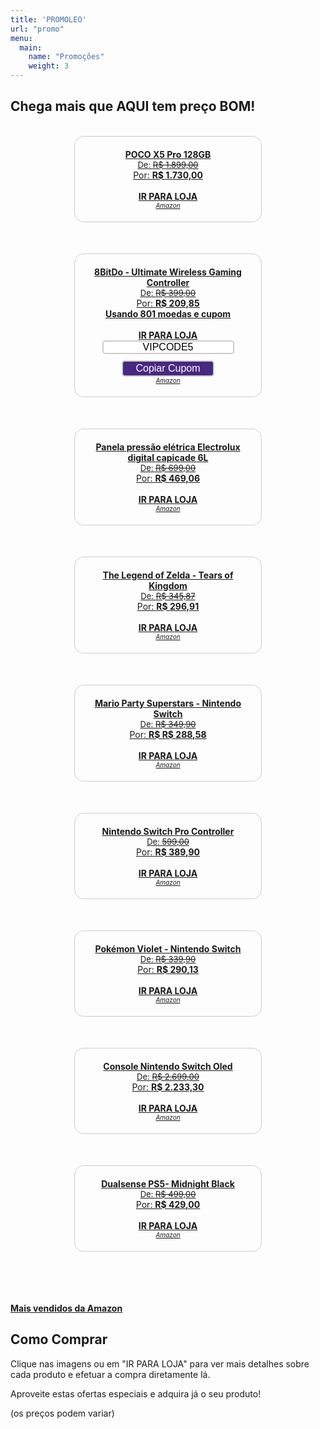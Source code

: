 ```yaml
---
title: 'PROMOLEO'
url: "promo"
menu:
  main:
    name: "Promoções"
    weight: 3
---
```


## Chega mais que AQUI tem preço BOM!
<br/>

<head>
<style>
  .container {
    display: flex;
    flex-wrap: wrap;
    gap: 50px;
    text-align: center;
    justify-content: center;
  }
  .produto {
    width: 300px;
    padding: 20px;
    border: 1px solid #ccc;
    border-radius: 15px;
    box-sizing: border-box;
  }
  .produto img {
    max-width: 100%;
    height: auto;
  }
  .caixa-texto {
    padding: 0px;
    font-size: 16px;
    text-align: center;
    border: 2px solid #ccc;
    border-radius: 5px;
    margin-bottom: 10px;
  }
    .botao-copiar {
      padding: 2px 20px;
      font-size: 16px;
      border: 2px solid #ccc;
      border-radius: 5px;
      cursor: pointer;
      background-color: #482880;
      color: #fff;
  }
    .nome {
    font-weight: bold;
  }
</style>
  <script>
    function copiarTexto() {
      var texto = document.getElementById("textoParaCopiar");
      texto.select();
      document.execCommand("copy");
      alert("Cupom copiado: " + texto.value);
    }
  </script>
</head>
<body>

<div class="container">
  <div class="produto">
    <a href="https://amzn.to/46arQiW" target="_blank">
    <img src="/images/promos/sale02.jpg" alt=""><br>
    <span class="nome">POCO X5 Pro 128GB</span><br>
    <font size="2">De: <del>R$ 1.899,00</del></font><br>
    Por: <ins><strong>R$ 1.730,00</strong></ins><br><br>
    <strong>IR PARA LOJA</strong><br>
    <!--<input type="text" value="NOMEDOCUPOM" id="textoParaCopiar" readonly class="caixa-texto"><button onclick="copiarTexto()" class="botao-copiar">Copiar Cupom</button><br>-->
    <em><font size="1">Amazon</font></em>
    </a>
</div>
  <div class="produto">
    <a href="https://s.click.aliexpress.com/e/_DB07InH" target="_blank">
    <img src="/images/promos/sale01.jpg" alt=""><br>
    <span class="nome">8BitDo - Ultimate Wireless Gaming Controller</span><br>
    <font size="2">De: <del>R$ 399,00</del></font><br>
    Por: <ins><strong>R$ 209,85</br>
    Usando 801 moedas e cupom</strong></ins><br><br>
    <strong>IR PARA LOJA</strong><br>
    <input type="text" value="VIPCODE5" id="textoParaCopiar" readonly class="caixa-texto"><button onclick="copiarTexto()" class="botao-copiar">Copiar Cupom</button><br>
    <em><font size="1">Amazon</font></em>
    </a>
</div>
  <div class="produto">
    <a href="https://amzn.to/3Q1R6Cv" target="_blank">
    <img src="/images/promos/sale0006.jpg" alt=""><br>
    <span class="nome">Panela pressão elétrica Electrolux digital capicade 6L</span><br>
    <font size="2">De: <del>R$ 699,00</del></font><br>
    Por: <ins><strong>R$ 469,06</strong></ins><br><br>
    <strong>IR PARA LOJA</strong><br>
    <!--<input type="text" value="NOMEDOCUPOM" id="textoParaCopiar" readonly class="caixa-texto"><button onclick="copiarTexto()" class="botao-copiar">Copiar Cupom</button><br>-->
    <em><font size="1">Amazon</font></em>
    </a>
</div>
  <div class="produto">
    <a href="https://amzn.to/3PCWiv5" target="_blank">
    <img src="/images/promos/sale0010.jpg" alt=""><br>
    <span class="nome">The Legend of Zelda - Tears of Kingdom</span><br>
    <font size="2">De: <del>R$ 345,87</del></font><br>
    Por: <ins><strong>R$ 296,91</strong></ins><br><br>
    <strong>IR PARA LOJA</strong><br>
    <!--<input type="text" value="NOMEDOCUPOM" id="textoParaCopiar" readonly class="caixa-texto"><button onclick="copiarTexto()" class="botao-copiar">Copiar Cupom</button><br>-->
    <em><font size="1">Amazon</font></em>
    </a>
</div>
  <div class="produto">
    <a href="https://amzn.to/3LDBhza" target="_blank">
    <img src="/images/promos/sale0008.jpg" alt=""><br>
    <span class="nome">Mario Party Superstars - Nintendo Switch</span><br>
    <font size="2">De: <del>R$ 349,90</del></font><br>
    Por: <ins><strong>R$ R$ 288,58</strong></ins><br><br>
    <strong>IR PARA LOJA</strong><br>
    <!--<input type="text" value="NOMEDOCUPOM" id="textoParaCopiar" readonly class="caixa-texto"><button onclick="copiarTexto()" class="botao-copiar">Copiar Cupom</button><br>-->
    <em><font size="1">Amazon</font></em>
    </a>
</div>
  <div class="produto">
    <a href="https://amzn.to/3t6EnoS" target="_blank">
    <img src="/images/promos/sale0007.jpg" alt=""><br>
    <span class="nome">Nintendo Switch Pro Controller</span><br>
    <font size="2">De: <del>599,00</del></font><br>
    Por: <ins><strong>R$ 389,90</strong></ins><br><br>
    <strong>IR PARA LOJA</strong><br>
    <!--<input type="text" value="NOMEDOCUPOM" id="textoParaCopiar" readonly class="caixa-texto"><button onclick="copiarTexto()" class="botao-copiar">Copiar Cupom</button><br>-->
    <em><font size="1">Amazon</font></em>
    </a>
</div>
  <div class="produto">
    <a href="https://amzn.to/3LEfAz3" target="_blank">
    <img src="/images/promos/sale0001.jpg" alt=""><br>
    <span class="nome">Pokémon Violet - Nintendo Switch</span><br>
    <font size="2">De: <del>R$ 339,90</del></font><br>
    Por: <ins><strong>R$ 290,13</strong></ins><br><br>
    <strong>IR PARA LOJA</strong><br>
    <!--<input type="text" value="NOMEDOCUPOM" id="textoParaCopiar" readonly class="caixa-texto"><button onclick="copiarTexto()" class="botao-copiar">Copiar Cupom</button><br>-->
    <em><font size="1">Amazon</font></em>
    </a>
</div>
  <div class="produto">
    <a href="https://amzn.to/3LHU6kW" target="_blank">
    <img src="/images/promos/sale0002.jpg" alt=""><br>
    <span class="nome">Console Nintendo Switch Oled</span><br>
    <font size="2">De: <del>R$ 2.699,00</del></font><br>
    Por: <ins><strong>R$ 2.233,30</strong></ins><br><br>
    <strong>IR PARA LOJA</strong><br>
    <!--<input type="text" value="NOMEDOCUPOM" id="textoParaCopiar" readonly class="caixa-texto"><button onclick="copiarTexto()" class="botao-copiar">Copiar Cupom</button><br>-->
    <em><font size="1">Amazon</font></em>
    </a>
</div>
  <div class="produto">
    <a href="https://amzn.to/46vSuT4" target="_blank">
    <img src="/images/promos/sale0003.jpg" alt=""><br>
    <span class="nome">Dualsense PS5- Midnight Black</span><br>
    <font size="2">De: <del>R$ 499,00</del></font><br>
    Por: <ins><strong>R$ 429,00</strong></ins><br><br>
    <strong>IR PARA LOJA</strong><br>
    <!--<input type="text" value="NOMEDOCUPOM" id="textoParaCopiar" readonly class="caixa-texto"><button onclick="copiarTexto()" class="botao-copiar">Copiar Cupom</button><br>-->
    <em><font size="1">Amazon</font></em>
    </a>
</div>
</div>

</body>

<br/><br/><br/><br/>
<strong><a target="_blank" href="https://www.amazon.com.br/b?_encoding=UTF8&tag=leodaniel-20&linkCode=ur2&linkId=455031fbe14b52984db95f66b2797cf5&camp=1789&creative=9325&node=7791985011" target="_blank">Mais vendidos da Amazon</a></strong>





## Como Comprar

Clique nas imagens ou em "IR PARA LOJA" para ver mais detalhes sobre cada produto e efetuar a compra diretamente lá.

Aproveite estas ofertas especiais e adquira já o seu produto!

(os preços podem variar)